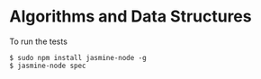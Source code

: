 # Algorithms and Data Structures

To run the tests
```
$ sudo npm install jasmine-node -g
$ jasmine-node spec
```


